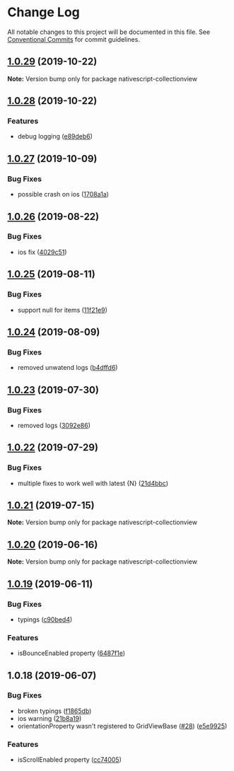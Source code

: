 # Change Log

All notable changes to this project will be documented in this file.
See [Conventional Commits](https://conventionalcommits.org) for commit guidelines.

## [1.0.29](https://github.com/Akylas/nativescript-collectionview/compare/v1.0.28...v1.0.29) (2019-10-22)

**Note:** Version bump only for package nativescript-collectionview





## [1.0.28](https://github.com/Akylas/nativescript-collectionview/compare/v1.0.27...v1.0.28) (2019-10-22)


### Features

* debug logging ([e89deb6](https://github.com/Akylas/nativescript-collectionview/commit/e89deb6))





## [1.0.27](https://github.com/Akylas/nativescript-collectionview/compare/v1.0.26...v1.0.27) (2019-10-09)


### Bug Fixes

* possible crash on ios ([1708a1a](https://github.com/Akylas/nativescript-collectionview/commit/1708a1a))





## [1.0.26](https://github.com/Akylas/nativescript-collectionview/compare/v1.0.25...v1.0.26) (2019-08-22)


### Bug Fixes

* ios fix ([4029c51](https://github.com/Akylas/nativescript-collectionview/commit/4029c51))





## [1.0.25](https://github.com/Akylas/nativescript-collectionview/compare/v1.0.24...v1.0.25) (2019-08-11)


### Bug Fixes

* support null for items ([11f21e9](https://github.com/Akylas/nativescript-collectionview/commit/11f21e9))





## [1.0.24](https://github.com/Akylas/nativescript-collectionview/compare/v1.0.23...v1.0.24) (2019-08-09)


### Bug Fixes

* removed unwatend logs ([b4dffd6](https://github.com/Akylas/nativescript-collectionview/commit/b4dffd6))





## [1.0.23](https://github.com/Akylas/nativescript-collectionview/compare/v1.0.22...v1.0.23) (2019-07-30)


### Bug Fixes

* removed logs ([3092e86](https://github.com/Akylas/nativescript-collectionview/commit/3092e86))





## [1.0.22](https://github.com/Akylas/nativescript-collectionview/compare/v1.0.21...v1.0.22) (2019-07-29)


### Bug Fixes

* multiple fixes to work well with latest {N} ([21d4bbc](https://github.com/Akylas/nativescript-collectionview/commit/21d4bbc))





## [1.0.21](https://github.com/Akylas/nativescript-collectionview/compare/v1.0.20...v1.0.21) (2019-07-15)

**Note:** Version bump only for package nativescript-collectionview





## [1.0.20](https://github.com/Akylas/nativescript-collectionview/compare/v1.0.19...v1.0.20) (2019-06-16)

**Note:** Version bump only for package nativescript-collectionview





## [1.0.19](https://github.com/Akylas/nativescript-collectionview/compare/v1.0.18...v1.0.19) (2019-06-11)


### Bug Fixes

* typings ([c90bed4](https://github.com/Akylas/nativescript-collectionview/commit/c90bed4))


### Features

* isBounceEnabled property ([6487f1e](https://github.com/Akylas/nativescript-collectionview/commit/6487f1e))





## 1.0.18 (2019-06-07)


### Bug Fixes

* broken typings ([f1865db](https://github.com/Akylas/nativescript-collectionview/commit/f1865db))
* ios warning ([21b8a19](https://github.com/Akylas/nativescript-collectionview/commit/21b8a19))
* orientationProperty wasn't registered to GridViewBase ([#28](https://github.com/Akylas/nativescript-collectionview/issues/28)) ([e5e9925](https://github.com/Akylas/nativescript-collectionview/commit/e5e9925))


### Features

* isScrollEnabled property ([cc74005](https://github.com/Akylas/nativescript-collectionview/commit/cc74005))
